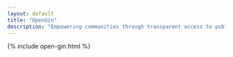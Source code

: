 ```yaml
---
layout: default
title: "OpenGin"
description: "Empowering communities through transparent access to public information"
---
```


{% include open-gin.html %}